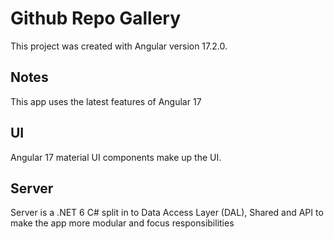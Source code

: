 # Github Repo Gallery
This project was created with Angular version 17.2.0.

## Notes
This app uses the latest features of Angular 17 

## UI
Angular 17 material UI components make up the UI.

## Server
Server is a .NET 6 C# split in to Data Access Layer (DAL), Shared and API to make the app more modular and focus responsibilities



